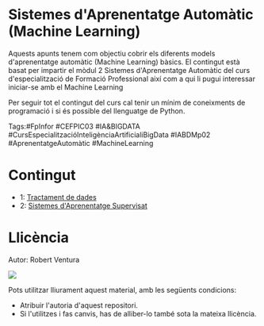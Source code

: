 Sistemes d'Aprenentatge Automàtic (Machine Learning)
===================================

Aquests apunts tenem com objectiu cobrir els diferents models d'aprenentatge automàtic
(Machine Learning) bàsics. El contingut està basat per impartir el mòdul 2 Sistemes d'Aprenentatge Automàtic del curs d'especialització de Formació Professional així com a qui li pugui interessar iniciar-se amb el Machine Learning

Per seguir tot el contingut del curs cal tenir un mínim de coneixments de programació i si és possible del llenguatge de Python.

Tags:#FpInfor #CEFPIC03 #IA&BIGDATA #CursEspecialitzacióInteligènciaArtificialiBigData #IABDMp02 #AprenentatgeAutomàtic #MachineLearning

Contingut
=========

- 1: [Tractament de dades](01_tractament_dades)
- 2: [Sistemes d'Aprenentatge Supervisat](02_models_supervisats) 

Llicència
===================================
Autor: Robert Ventura

[![](http://i.creativecommons.org/l/by-sa/4.0/88x31.png)](http://creativecommons.org/licenses/by-sa/4.0/)

Pots utilitzar lliurament aquest material, amb les següents condicions:

* Atribuir l'autoria d'aquest repositori.
* Si l'utilitzes i fas canvis, has de alliber-lo també sota la mateixa llicència.



